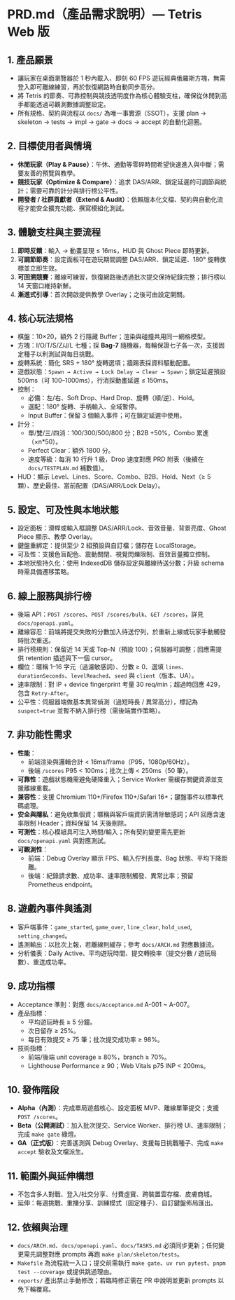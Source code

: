 # PRD.md（產品需求說明）— Tetris Web 版

## 1. 產品願景
- 讓玩家在桌面瀏覽器於 1 秒內載入、即刻 60 FPS 遊玩經典俄羅斯方塊，無需登入即可離線練習，再於恢復網路時自動同步高分。
- 將 Tetris 的節奏、可靠控制與競技透明度作為核心體驗支柱，確保從休閒到高手都能透過可觀測數據調整設定。
- 所有規格、契約與流程以 `docs/` 為唯一事實源（SSOT），支援 plan → skeleton → tests → impl → gate → docs → accept 的自動化迴圈。

## 2. 目標使用者與情境
- **休閒玩家（Play & Pause）**：午休、通勤等零碎時間希望快速進入與中斷；需要友善的預覽與教學。
- **競技玩家（Optimize & Compare）**：追求 DAS/ARR、鎖定延遲的可調節與統計；需要可靠的計分與排行榜公平性。
- **開發者 / 社群貢獻者（Extend & Audit）**：依賴版本化文檔、契約與自動化流程才能安全擴充功能、撰寫模組化測試。

## 3. 體驗支柱與主要流程
1. **即時反饋**：輸入 → 動畫呈現 ≤ 16ms，HUD 與 Ghost Piece 即時更新。
2. **可調節節奏**：設定面板可在遊玩期間調整 DAS/ARR、鎖定延遲、180° 旋轉旗標並立即生效。
3. **可回溯競賽**：離線可練習，恢復網路後透過批次提交保持紀錄完整；排行榜以 14 天窗口維持新鮮。
4. **漸進式引導**：首次開啟提供教學 Overlay；之後可由設定開關。

## 4. 核心玩法規格
- 棋盤：10×20，額外 2 行隱藏 Buffer；渲染與碰撞共用同一網格模型。
- 方塊：I/O/T/S/Z/J/L 七種；採 **Bag-7** 隨機器，每輪保證七子各一次，支援固定種子以利測試與每日挑戰。
- 旋轉系統：簡化 SRS + 180° 旋轉選項；牆踢表採資料驅動配置。
- 遊戲狀態：`Spawn → Active → Lock Delay → Clear → Spawn`；鎖定延遲預設 500ms（可 100–1000ms），行消採動畫延遲 ≤ 150ms。
- 控制：
  - 必備：左/右、Soft Drop、Hard Drop、旋轉（順/逆）、Hold。
  - 選配：180° 旋轉、手柄輸入、全域暫停。
  - Input Buffer：保留 3 個輸入事件；可在鎖定延遲中使用。
- 計分：
  - 單/雙/三/四消：100/300/500/800 分；B2B +50%，Combo 累進（×n*50）。
  - Perfect Clear：額外 1800 分。
  - 速度等級：每消 10 行升 1 級，Drop 速度對應 PRD 附表（後續在 `docs/TESTPLAN.md` 補數值）。
- HUD：顯示 Level、Lines、Score、Combo、B2B、Hold、Next（≥ 5 顆）、歷史最佳、當前配置（DAS/ARR/Lock Delay）。

## 5. 設定、可及性與本地狀態
- 設定面板：滑桿或輸入框調整 DAS/ARR/Lock、音效音量、背景亮度、Ghost Piece 顯示、教學 Overlay。
- 鍵盤重綁定：提供至少 2 組預設與自訂檔；儲存在 LocalStorage。
- 可及性：支援色盲配色、震動關閉、視覺閃爍限制、音效音量獨立控制。
- 本地狀態持久化：使用 IndexedDB 儲存設定與離線待送分數；升級 schema 時需具備遷移策略。

## 6. 線上服務與排行榜
- 後端 API：`POST /scores`、`POST /scores/bulk`、`GET /scores`，詳見 `docs/openapi.yaml`。
- 離線容忍：前端將提交失敗的分數加入待送佇列，於重新上線或玩家手動觸發時批次重送。
- 排行榜規則：保留近 14 天或 Top-N（預設 100）；伺服器可調整；回應需提供 retention 描述與下一個 cursor。
- 欄位：暱稱 1–16 字元（過濾敏感詞）、分數 ≥ 0、選填 `lines`、`durationSeconds`、`levelReached`、`seed` 與 `client`（版本、UA）。
- 速率限制：對 IP + device fingerprint 考量 30 req/min；超過時回應 429，包含 `Retry-After`。
- 公平性：伺服器端做基本異常偵測（過短時長 / 異常高分），標記為 `suspect=true` 並暫不納入排行榜（需後端實作策略）。

## 7. 非功能性需求
- **性能**：
  - 前端渲染與邏輯合計 < 16ms/frame（P95，1080p/60Hz）。
  - 後端 `/scores` P95 < 100ms；批次上傳 < 250ms（50 筆）。
- **可靠性**：遊戲狀態機需避免硬降重入；Service Worker 需緩存關鍵資源並支援離線重載。
- **兼容性**：支援 Chromium 110+/Firefox 110+/Safari 16+；鍵盤事件以標準代碼處理。
- **安全與隱私**：避免收集個資；暱稱與客戶端資訊需清除敏感詞；API 回應含速率限制 Header；資料保留 14 天後刪除。
- **可測性**：核心模組具可注入時間/輸入；所有契約變更需先更新 `docs/openapi.yaml` 與對應測試。
- **可觀測性**：
  - 前端：Debug Overlay 顯示 FPS、輸入佇列長度、Bag 狀態、平均下降距離。
  - 後端：紀錄請求數、成功率、速率限制觸發、異常比率；預留 Prometheus endpoint。

## 8. 遊戲內事件與遙測
- 客戶端事件：`game_started`, `game_over`, `line_clear`, `hold_used`, `setting_changed`。
- 遙測輸出：以批次上報，若離線則緩存；參考 `docs/ARCH.md` 對應數據流。
- 分析儀表：Daily Active、平均遊玩時間、提交轉換率（提交分數 / 遊玩局數）、重送成功率。

## 9. 成功指標
- Acceptance 準則：對應 `docs/Acceptance.md` A-001 ~ A-007。
- 產品指標：
  - 平均遊玩時長 ≥ 5 分鐘。
  - 次日留存 ≥ 25%。
  - 每日有效提交 ≥ 75 筆；批次提交成功率 ≥ 98%。
- 技術指標：
  - 前端/後端 unit coverage ≥ 80%，branch ≥ 70%。
  - Lighthouse Performance ≥ 90；Web Vitals p75 INP < 200ms。

## 10. 發佈階段
- **Alpha（內測）**：完成單局遊戲核心、設定面板 MVP、離線單筆提交；支援 `POST /scores`。
- **Beta（公開測試）**：加入批次提交、Service Worker、排行榜 UI、速率限制；完成 `make gate` 綠燈。
- **GA（正式版）**：完善遙測與 Debug Overlay、支援每日挑戰種子、完成 `make accept` 驗收及文檔派生。

## 11. 範圍外與延伸構想
- 不包含多人對戰、登入/社交分享、付費虛寶、跨裝置雲存檔、皮膚商城。
- 延伸：每週挑戰、重播分享、訓練模式（固定種子）、自訂鍵盤佈局匯出。

## 12. 依賴與治理
- `docs/ARCH.md`、`docs/openapi.yaml`、`docs/TASKS.md` 必須同步更新；任何變更需先調整對應 prompts 再跑 `make plan/skeleton/tests`。
- `Makefile` 為流程統一入口；提交前需執行 `make gate`、`uv run pytest`、`pnpm test --coverage` 或提供跳過理由。
- `reports/` 產出禁止手動修改；若臨時修正需在 PR 中說明並更新 prompts 以免下輪覆寫。
